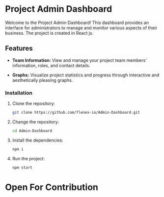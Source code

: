 # Project Admin Dashboard

Welcome to the Project Admin Dashboard! This dashboard provides an interface for administrators to manage and monitor various aspects of their business. The project is created in React js.

## Features

- **Team Information:** View and manage your project team members' information, roles, and contact details.

- **Graphs:** Visualize project statistics and progress through interactive and aesthetically pleasing graphs.

### Installation

1. Clone the repository:

   ```bash
   git clone https://github.com/flenex-io/Admin-Dashboard.git
    ```

2. Change the repository:

    ```bash
    cd Admin-Dashboard
    ```

3. Install the dependencies:

    ```bash
    npm i
    ```

4. Run the project: 

    ```bash
    npm start
    ```

# Open For Contribution